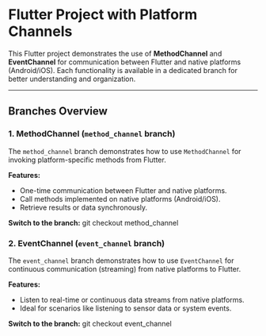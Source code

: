 # Flutter Project with Platform Channels

This Flutter project demonstrates the use of **MethodChannel** and **EventChannel** for communication between Flutter and native platforms (Android/iOS). Each functionality is available in a dedicated branch for better understanding and organization.

---

## Branches Overview

### 1. **MethodChannel** (`method_channel` branch)
   The `method_channel` branch demonstrates how to use `MethodChannel` for invoking platform-specific methods from Flutter. 

   **Features:**
   - One-time communication between Flutter and native platforms.
   - Call methods implemented on native platforms (Android/iOS).
   - Retrieve results or data synchronously.

   **Switch to the branch:**
   git checkout method_channel

### 2. **EventChannel** (`event_channel` branch)
   The `event_channel` branch demonstrates how to use `EventChannel` for continuous communication (streaming) from native platforms to Flutter.

   **Features:**
   - Listen to real-time or continuous data streams from native platforms.
   - Ideal for scenarios like listening to sensor data or system events.

   **Switch to the branch:**
   git checkout event_channel
